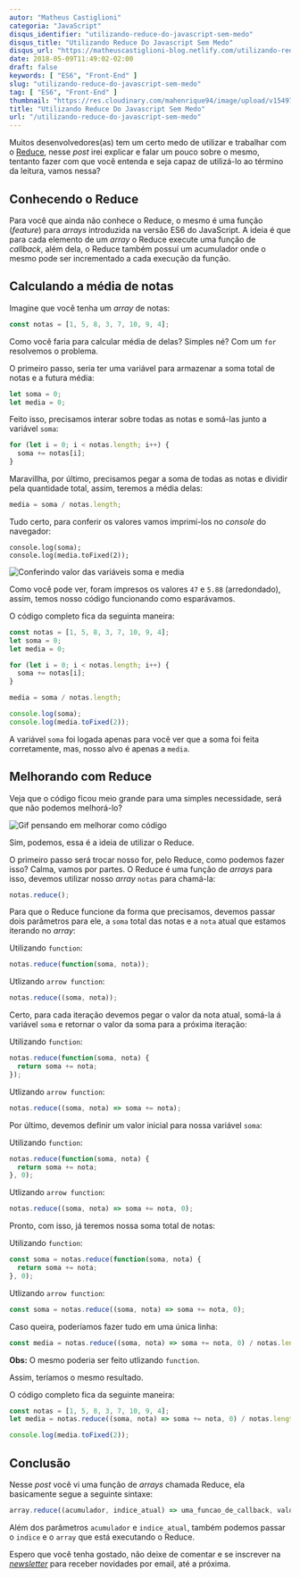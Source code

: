 ```yaml
---
autor: "Matheus Castiglioni"
categoria: "JavaScript"
disqus_identifier: "utilizando-reduce-do-javascript-sem-medo"
disqus_title: "Utilizando Reduce Do Javascript Sem Medo"
disqus_url: "https://matheuscastiglioni-blog.netlify.com/utilizando-reduce-do-javascript-sem-medo"
date: 2018-05-09T11:49:02-02:00
draft: false
keywords: [ "ES6", "Front-End" ]
slug: "utilizando-reduce-do-javascript-sem-medo"
tag: [ "ES6", "Front-End" ]
thumbnail: "https://res.cloudinary.com/mahenrique94/image/upload/v1549710266/utilizando-reduce-do-javascript-sem-medo_zfhdn5.jpg"
title: "Utilizando Reduce Do Javascript Sem Medo"
url: "/utilizando-reduce-do-javascript-sem-medo"
---
```


Muitos desenvolvedores(as) tem um certo medo de utilizar e trabalhar com o [Reduce](https://developer.mozilla.org/pt-BR/docs/Web/JavaScript/Reference/Global_Objects/Array/reduce), nesse *post* irei explicar e falar um pouco sobre o mesmo, tentanto fazer com que você entenda e seja capaz de utilizá-lo ao término da leitura, vamos nessa?

## Conhecendo o Reduce

Para você que ainda não conhece o Reduce, o mesmo é uma função (*feature*) para *arrays* introduzida na versão ES6 do JavaScript. A ideia é que para cada elemento de um *array* o Reduce execute uma função de *callback*, além dela, o Reduce também possuí um acumulador onde o mesmo pode ser incrementado a cada execução da função.

## Calculando a média de notas

Imagine que você tenha um *array* de notas:

```javascript
const notas = [1, 5, 8, 3, 7, 10, 9, 4];
```

Como você faria para calcular média de delas? Simples né? Com um `for` resolvemos o problema.

O primeiro passo, seria ter uma variável para armazenar a soma total de notas e a futura média:

```javascript
let soma = 0;
let media = 0;
```

Feito isso, precisamos interar sobre todas as notas e somá-las junto a variável `soma`:

```javascript
for (let i = 0; i < notas.length; i++) {
  soma += notas[i];
}
```

Maravillha, por último, precisamos pegar a soma de todas as notas e dividir pela quantidade total, assim, teremos a média delas:

```javascript
media = soma / notas.length;
```

Tudo certo, para conferir os valores vamos imprimí-los no *console* do navegador:

```
console.log(soma);
console.log(media.toFixed(2));
```

![Conferindo valor das variáveis soma e media](https://res.cloudinary.com/mahenrique94/image/upload/v1549710327/post-reduce-conferindo-variaveis-soma-media_guadlp.png)

Como você pode ver, foram impresos os valores `47` e `5.88` (arredondado), assim, temos nosso código funcionando como esparávamos.

O código completo fica da seguinta maneira:

```javascript
const notas = [1, 5, 8, 3, 7, 10, 9, 4];
let soma = 0;
let media = 0;

for (let i = 0; i < notas.length; i++) {
  soma += notas[i];
}

media = soma / notas.length;

console.log(soma);
console.log(media.toFixed(2));
```

A variável `soma` foi logada apenas para você ver que a soma foi feita corretamente, mas, nosso alvo é apenas a `media`.

## Melhorando com Reduce

Veja que o código ficou meio grande para uma simples necessidade, será que não podemos melhorá-lo?

![Gif pensando em melhorar como código](https://res.cloudinary.com/mahenrique94/image/upload/v1549710400/gif-bob-esponja-pensando-com-caderno-na-mao_kjkb19.gif)

Sim, podemos, essa é a ideia de utilizar o Reduce.

O primeiro passo será trocar nosso for, pelo Reduce, como podemos fazer isso? Calma, vamos por partes. O Reduce é uma função de *arrays* para isso, devemos utilizar nosso *array* `notas` para chamá-la:

```javascript
notas.reduce();
```

Para que o Reduce funcione da forma que precisamos, devemos passar dois parâmetros para ele, a `soma` total das notas e a `nota` atual que estamos iterando no *array*:

Utilizando `function`:

```javascript
notas.reduce(function(soma, nota));
```

Utlizando `arrow function`:

```javascript
notas.reduce((soma, nota));
```

Certo, para cada iteração devemos pegar o valor da nota atual, somá-la á variável `soma` e retornar o valor da soma para a próxima iteração:

Utilizando `function`:

```javascript
notas.reduce(function(soma, nota) {
  return soma += nota;
});
```

Utlizando `arrow function`:

```javascript
notas.reduce((soma, nota) => soma += nota);
```

Por último, devemos definir um valor inicial para nossa variável `soma`:

Utilizando `function`:

```javascript
notas.reduce(function(soma, nota) {
  return soma += nota;
}, 0);
```

Utlizando `arrow function`:

```javascript
notas.reduce((soma, nota) => soma += nota, 0);
```

Pronto, com isso, já teremos nossa soma total de notas:

Utilizando `function`:

```javascript
const soma = notas.reduce(function(soma, nota) {
  return soma += nota;
}, 0);
```

Utlizando `arrow function`:

```javascript
const soma = notas.reduce((soma, nota) => soma += nota, 0);
```

Caso queira, poderíamos fazer tudo em uma única linha:

```javascript
const media = notas.reduce((soma, nota) => soma += nota, 0) / notas.length;
```

**Obs:** O mesmo poderia ser feito utlizando `function`.

Assim, teríamos o mesmo resultado.

O código completo fica da seguinte maneira:

```javascript
const notas = [1, 5, 8, 3, 7, 10, 9, 4];
let media = notas.reduce((soma, nota) => soma += nota, 0) / notas.length;

console.log(media.toFixed(2));
```

## Conclusão

Nesse *post* você vi uma função de *arrays* chamada Reduce, ela basicamente segue a seguinte sintaxe:

```javascript
array.reduce((acumulador, indice_atual) => uma_funcao_de_callback, valor_inicial_acumulador);
```

Além dos parâmetros `acumulador` e `indice_atual`, também podemos passar o `indice` e o `array` que está executando o Reduce.

Espero que você tenha gostado, não deixe de comentar e se inscrever na [*newsletter*](http://eepurl.com/ggP7Rv) para receber novidades por email, até a próxima.
